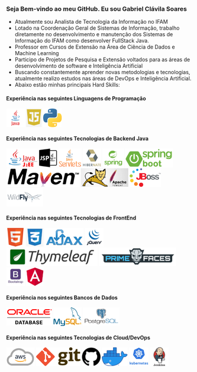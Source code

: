 ### Seja Bem-vindo ao meu GitHub. Eu sou Gabriel Clávila Soares
- Atualmente sou Analista de Tecnologia da Informação no IFAM
- Lotado na Coordenação Geral de Sistemas de Informação, trabalho diretamente no desenvolvimento e manutenção dos Sistemas de Informação do IFAM como desenvolver FullStack Java.
- Professor em Cursos de Extensão na Área de Ciência de Dados e Machine Learning
- Participo de Projetos de Pesquisa e Extensão voltados para as áreas de desenvolvimento de software e Inteligência Artificial
- Buscando constantemente aprender novas metodologias e tecnologias, atualmente realizo estudos nas áreas de DevOps e Inteligência Artificial.
- Abaixo estão minhas principais Hard Skills:

#### Experiência nas seguintes Linguagens de Programação
<div style="display:inline">
  <img alt="Java" widht='50' height='50' src="img/language/java.png" />
  <img alt="JavaScript" widht='50' height='50' src="img/language/js.png" />
  <img alt="Python" widht='50' height='50' src="img/language/python.png" />
</div>

#### Experiência nas seguintes Tecnologias de Backend Java

<div style="display:inline">
  <img alt="Java J2EE" widht='50' height='50' src="img/backend/j2ee.png" />
  <img alt="Java Server Pages" widht='50' height='50' src="img/backend/jsp.png" />
  <img alt="Servlets" widht='50' height='50' src="img/backend/servlet.png" />
  <img alt="Hibernate" widht='50' height='50' src="img/backend/hibernate.png" />
  <img alt="Framework Spring" widht='50' height='50' src="img/backend/spring.png" />
  <img alt="Framework SpringBoot" widht='50' height='50' src="img/backend/spring-boot.png" />
  <img alt="Maven Build" widht='50' height='50' src="img/backend/maven.png" />
  <img alt="Tomcat Server" widht='50' height='50' src="img/backend/tomcat.jpg" />
  <img alt="JBoss Server" widht='50' height='50' src="img/backend/jboss.png" />
  <img alt="WidFly Server" widht='50' height='50' src="img/backend/wildfly.png" />
</div>

#### Experiência nas seguintes Tecnologias de FrontEnd

<div style="display:inline">
  <img alt="HTML5" widht='50' height='50' src="img/frontend/html.png" />
  <img alt="CSS3" widht='50' height='50' src="img/frontend/css.png" />
  <img alt="AJAX" widht='50' height='50' src="img/frontend/ajax.png" />
  <img alt="JQuery" widht='50' height='50' src="img/frontend/jq.png" />
  <img alt="Thymeleaf" widht='50' height='50' src="img/frontend/thymeleaf.png" />
  <img alt="PrimeFaces" widht='50' height='50' src="img/frontend/primefaces.png" />
  <img alt="BootStrap" widht='50' height='50' src="img/frontend/bootstrap.jpg" />
  <img alt="Angular" widht='50' height='50' src="img/frontend/angular.jpg" />
</div>

#### Experiência nos seguintes Bancos de Dados

<div style="display:inline">
  <img alt="Oracle" widht='50' height='50' src="img/databases/oracle.png" />
  <img alt="MYSQL" widht='50' height='50' src="img/databases/mysql1.png" />
  <img alt="PostgreSQL" widht='50' height='50' src="img/databases/postgresql.png" />
</div>

#### Experiência nas seguintes Tecnologias de Cloud/DevOps

<div style="display:inline">
  <img alt="AWS" widht='50' height='50' src="img/cloud-devOps/aws.png" />
  <img alt="Git" widht='50' height='50' src="img/cloud-devOps/git.png" />
  <img alt="GitHub" widht='50' height='50' src="img/cloud-devOps/github.png" />
  <img alt="Docker" widht='50' height='50' src="img/cloud-devOps/docker.png" />
  <img alt="Kubernetes" widht='50' height='50' src="img/cloud-devOps/ku.jpg" />
  <img alt="Jenkins" widht='50' height='50' src="img/cloud-devOps/jenkins.jpg" />
</div>
